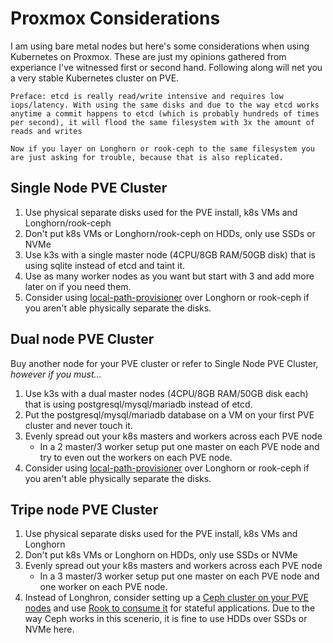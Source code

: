 # Proxmox Considerations

I am using bare metal nodes but here's some considerations when using Kubernetes on Proxmox. These are just my opinions gathered from experiance I've witnessed first or second hand. Following along will net you a very stable Kubernetes cluster on PVE.

```admonish warning
Preface: etcd is really read/write intensive and requires low iops/latency. With using the same disks and due to the way etcd works anytime a commit happens to etcd (which is probably hundreds of times per second), it will flood the same filesystem with 3x the amount of reads and writes

Now if you layer on Longhorn or rook-ceph to the same filesystem you are just asking for trouble, because that is also replicated.
```

## Single Node PVE Cluster

1. Use physical separate disks used for the PVE install, k8s VMs and Longhorn/rook-ceph
2. Don't put k8s VMs or Longhorn/rook-ceph on HDDs, only use SSDs or NVMe
3. Use k3s with a single master node (4CPU/8GB RAM/50GB disk) that is using sqlite instead of etcd and taint it.
4. Use as many worker nodes as you want but start with 3 and add more later on if you need them.
5. Consider using <ins>[local-path-provisioner](https://github.com/rancher/local-path-provisioner)</ins> over Longhorn or rook-ceph if you aren't able physically separate the disks.

## Dual node PVE Cluster

Buy another node for your PVE cluster or refer to Single Node PVE Cluster, _however if you must..._

1. Use k3s with a dual master nodes (4CPU/8GB RAM/50GB disk each) that is using postgresql/mysql/mariadb instead of etcd.
2. Put the postgresql/mysql/mariadb database on a VM on your first PVE cluster and never touch it.
3. Evenly spread out your k8s masters and workers across each PVE node
    -  In a 2 master/3 worker setup put one master on each PVE node and try to even out the workers on each PVE node.
4. Consider using <ins>[local-path-provisioner](https://github.com/rancher/local-path-provisioner)</ins> over Longhorn or rook-ceph if you aren't able physically separate the disks.

## Tripe node PVE Cluster

1. Use physical separate disks used for the PVE install, k8s VMs and Longhorn
2. Don't put k8s VMs or Longhorn on HDDs, only use SSDs or NVMe
3. Evenly spread out your k8s masters and workers across each PVE node
    - In a 3 master/3 worker setup put one master on each PVE node and one worker on each PVE node.
4. Instead of Longhron, consider setting up a <ins>[Ceph cluster on your PVE nodes](https://pve.proxmox.com/wiki/Deploy_Hyper-Converged_Ceph_Cluster)</ins> and use <ins>[Rook to consume it](https://rook.io/docs/rook/v1.10/CRDs/Cluster/external-cluster/)</ins> for stateful applications. Due to the way Ceph works in this scenerio, it is fine to use HDDs over SSDs or NVMe here.
